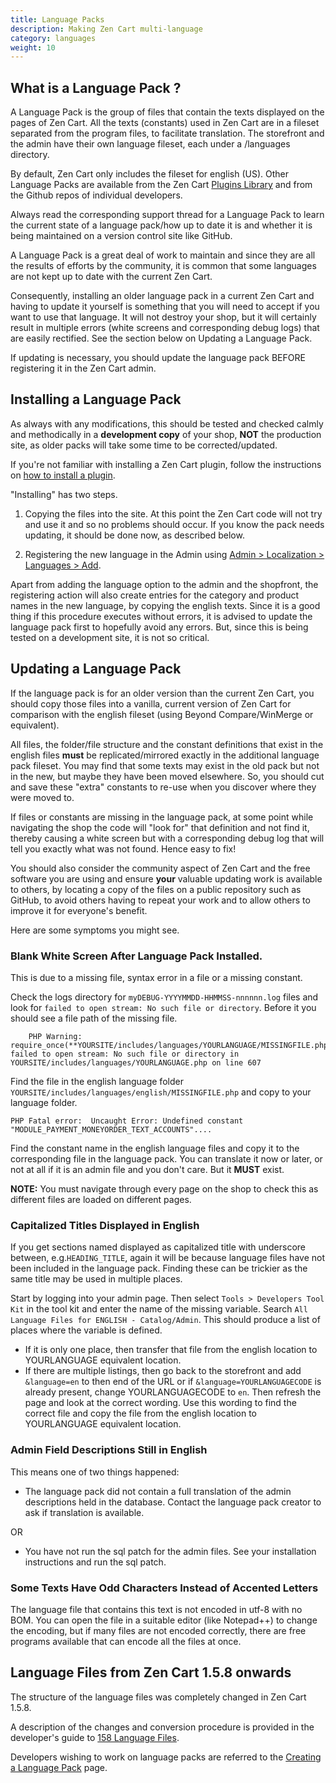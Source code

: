 ```yaml
---
title: Language Packs 
description: Making Zen Cart multi-language 
category: languages 
weight: 10
---
```


## What is a Language Pack ? 

A Language Pack is the group of files that contain the texts displayed on the pages of Zen Cart.  All the texts (constants) used in Zen Cart are in a fileset separated from the program files, to facilitate translation. The storefront and the admin have their own language fileset, each under a /languages directory.

By default, Zen Cart only includes the fileset for english (US). Other Language Packs are available from the Zen Cart [Plugins Library](https://www.zen-cart.com/downloads.php?do=cat&id=6) and from the Github repos of individual developers. 

Always read the corresponding support thread for a Language Pack to learn the current state of a language pack/how up to date it is and whether it is being maintained on a version control site like GitHub.

A Language Pack is a great deal of work to maintain and since they are all the results of efforts by the community, it is common that some languages are not kept up to date with the current Zen Cart.

Consequently, installing an older language pack in a current Zen Cart and having to update it yourself is something that you will need to accept if you want to use that language. It will not destroy your shop, but it will certainly result in multiple errors (white screens and corresponding debug logs) that are easily rectified. See the section below on Updating a Language Pack.

If updating is necessary, you should update the language pack BEFORE registering it in the Zen Cart admin.

## Installing a Language Pack

As always with any modifications, this should be tested and checked calmly and methodically in a **development copy** of your shop, **NOT** the production site, as older packs will take some time to be corrected/updated. 

If you're not familiar with installing a Zen Cart plugin, follow the instructions on 
[how to install a plugin](/user/plugins/how_to_install_a_plugin/). 

"Installing" has two steps.
1. Copying the files into the site. At this point the Zen Cart code will not try and use it and so no problems should occur.
If you know the pack needs updating, it should be done now, as described below.

2. Registering the new language in the Admin using 
[Admin > Localization > Languages > Add](/user/admin_pages/localization/languages/). 

Apart from adding the language option to the admin and the shopfront, the registering action will also create entries for the category and product names in the new language, by copying the english texts.
Since it is a good thing if this procedure executes without errors, it is advised to update the language pack first to hopefully avoid any errors. But, since this is being tested on a development site, it is not so critical.

## Updating a Language Pack

If the language pack is for an older version than the current Zen Cart, you should copy those files into a vanilla, current version of Zen Cart for comparison with the english fileset (using Beyond Compare/WinMerge or equivalent).

All files, the folder/file structure and the constant definitions that exist in the english files **must** be replicated/mirrored exactly in the additional language pack fileset. You may find that some texts may exist in the old pack but not in the new, but maybe they have been moved elsewhere. So, you should cut and save these "extra" constants to re-use when you discover where they were moved to.

If files or constants are missing in the language pack, at some point while navigating the shop the code will "look for" that definition and not find it, thereby causing a white screen but with a corresponding debug log that will tell you exactly what was not found. Hence easy to fix!

You should also consider the community aspect of Zen Cart and the free software you are using and ensure **your** valuable updating work is available to others, by locating a copy of the files on a public repository such as GitHub, to avoid others having to repeat your work and to allow others to improve it for everyone's benefit.

Here are some symptoms you might see.

### Blank White Screen After Language Pack Installed.

This is due to a missing file, syntax error in a file or a missing constant.

Check the logs directory for `myDEBUG-YYYYMMDD-HHMMSS-nnnnnn.log` files and look for `failed to open stream: No such file or directory`. Before it you should see a file path of the missing file. 
    
```
    PHP Warning: require_once(**YOURSITE/includes/languages/YOURLANGUAGE/MISSINGFILE.php**): failed to open stream: No such file or directory in YOURSITE/includes/languages/YOURLANGUAGE.php on line 607
``` 
    
Find the file in the english language folder `YOURSITE/includes/languages/english/MISSINGFILE.php` and copy to your language folder.

```
PHP Fatal error:  Uncaught Error: Undefined constant "MODULE_PAYMENT_MONEYORDER_TEXT_ACCOUNTS".... 
``` 
    
Find the constant name in the english language files and copy it to the corresponding file in the language pack. You can translate it now or later, or not at all if it is an admin file and you don't care. But it **MUST** exist.

**NOTE:** You must navigate through every page on the shop to check this as different files are loaded on different pages.

### Capitalized Titles Displayed in English

If you get sections named displayed as capitalized title with underscore between, e.g.`HEADING_TITLE`, again it will be because language files have not been included in the language pack. Finding these can be trickier as the same title may be used in multiple places. 

Start by logging into your admin page. Then select `Tools > Developers Tool Kit` in the tool kit and enter the name of the missing variable.  Search `All Language Files for ENGLISH - Catalog/Admin`. This should produce a list of places where the variable is defined.
 
- If it is only one place, then transfer that file from the english location to YOURLANGUAGE equivalent location.
- If there are multiple listings, then go back to the storefront and add `&language=en` to then end of the URL or if `&language=YOURLANGUAGECODE` is already present, change YOURLANGUAGECODE to `en`.  Then refresh the page and look at the correct wording. Use this wording to find the correct file and copy the file from the english location to YOURLANGUAGE equivalent location.

### Admin Field Descriptions Still in English

This means one of two things happened: 

- The language pack did not contain a full translation of the admin descriptions held in the database.  Contact the language pack creator to ask if translation is available.

OR

- You have not run the sql patch for the admin files.  See your installation instructions and run the sql patch.

### Some Texts Have Odd Characters Instead of Accented Letters

The language file that contains this text is not encoded in utf-8 with no BOM. You can open the file in a suitable editor (like Notepad++) to change the encoding, but if many files are not encoded correctly, there are free programs available that can encode all the files at once.

## Language Files from Zen Cart 1.5.8 onwards

The structure of the language files was completely changed in Zen Cart 1.5.8.

A description of the changes and conversion procedure is provided in the developer's guide to [158 Language Files](/dev/languages/158_language_files/).

Developers wishing to work on language packs are referred to the [Creating a Language Pack](/dev/languages/creating_a_language_pack/) page.

